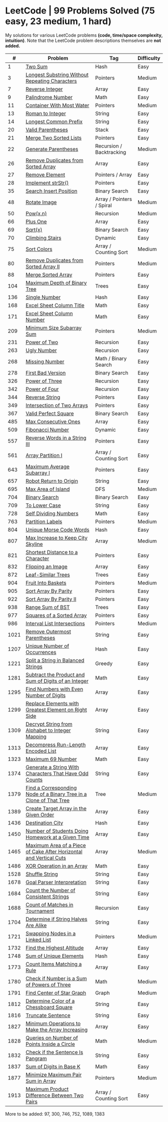 # LeetCode | 99 Problems Solved (75 easy, 23 medium, 1 hard)
My solutions for various LeetCode problems **(code, time/space complexity, intuition)**.
Note that the LeetCode problem descriptions themselves are **not added.**

\# | Problem | Tag | Difficulty
---|---|---|---
1 | [Two Sum](/Hash/Problem1.java) | Hash | Easy 
3 | [Longest Substring Without Repeating Characters](/Pointers/Problem3.java) | Pointers | Medium
7 | [Reverse Integer](/Array/Problem7.java) | Array | Easy
9 | [Palindrome Number](/Math/Problem9.java) | Math | Easy
11 | [Container With Most Water](/Pointers/Problem11.java) | Pointers | Medium
13 | [Roman to Integer](/String/Problem13.java) | String | Easy
14 | [Longest Common Prefix](/String/Problem14.java) | String | Easy
20 | [Valid Parentheses](/Stack/Problem20.java) | Stack | Easy
21 | [Merge Two Sorted Lists](/Pointers/Problem21.java) | Pointers | Easy
22 | [Generate Parentheses](/Recursion/Problem22.java) | Recursion / Backtracking | Medium
26 | [Remove Duplicates from Sorted Array](/Array/Problem26.java) | Array | Easy
27 | [Remove Element](/Pointers/Problem27.java) | Pointers / Array | Easy
28 | [Implement strStr()](/Pointers/Problem28.java) | Pointers | Easy
35 | [Search Insert Position](/Binary_Search/Problem35.java) | Binary Search | Easy
48 | [Rotate Image](/Array/Problem48.java) | Array / Pointers / Spiral | Medium
50 | [Pow(x,n)](/Recursion/Problem50.java) | Recursion | Medium
66 | [Plus One](/Array/Problem66.java) | Array | Easy
69 | [Sqrt(x)](/Binary_Search/Problem69.java) | Binary Search | Easy
70 | [Climbing Stairs](/Dynamic/Problem70.java) | Dynamic | Easy
75 | [Sort Colors](/Array/Problem75.java) | Array / Counting Sort | Medium
80 | [Remove Duplicates from Sorted Array II](/Pointers/Problem80.java) | Pointers | Medium
88 | [Merge Sorted Array](/Pointers/Problem88.java) | Pointers | Easy
104 | [Maximum Depth of Binary Tree](/Trees/Problem104.java) | Trees | Easy 
136 | [Single Number](/Hash/Problem136.java) | Hash | Easy
168 | [Excel Sheet Column Title](/Math/Problem168.java) | Math | Easy
171 | [Excel Sheet Column Number](/Math/Problem171.java) | Math | Easy
209 | [Minimum Size Subarray Sum](/Pointers/Problem209.java) | Pointers | Medium
231 | [Power of Two](/Recursion/Problem231.java) | Recursion | Easy
263 | [Ugly Number](/Recursion/Problem263.java) | Recursion | Easy
268 | [Missing Number](/Math/Problem268.java) | Math / Binary Search | Easy
278 | [First Bad Version](/Binary_Search/Problem278.java) | Binary Search | Easy
326 | [Power of Three](/Recursion/Problem326.java) | Recursion | Easy
342 | [Power of Four](/Recursion/Problem342.java) | Recursion | Easy
344 | [Reverse String](/Pointers/Problem344.java) | Pointers | Easy
349 | [Intersection of Two Arrays](/Pointers/Problem349.java) | Pointers | Easy
367 | [Valid Perfect Square](/Binary_Search/Problem367.java) | Binary Search | Easy
485 | [Max Consecutive Ones](/Array/Problem485.java) | Array | Easy
509 | [Fibonacci Number](/Dynamic/Problem509.java) | Dynamic | Easy
557 | [Reverse Words in a String III](/Pointers/Problem557.java) | Pointers | Easy
561 | [Array Partition I](/Array/Problem561.java) | Array / Counting Sort | Easy
643 | [Maximum Average Subarray I](/Pointers/Problem643.java) | Pointers | Easy
657 | [Robot Return to Origin](/String/Problem657.java) | String | Easy
695 | [Max Area of Island](/DFS/Problem695.java) | DFS | Medium
704 | [Binary Search](/Binary_Search/Problem704.java) | Binary Search | Easy
709 | [To Lower Case](/String/Problem709.java) | String | Easy
728 | [Self Dividing Numbers](/Math/Problem728.java) | Math | Easy
763 | [Partition Labels](/Pointers/Problem763.java) | Pointers | Medium
804 | [Unique Morse Code Words](/Hash/Problem804.java) | Hash | Easy
807 | [Max Increase to Keep City Skyline](/Array/Problem807.java) | Array | Medium
821 | [Shortest Distance to a Character](/Pointers/Problem821.java) | Pointers | Easy
832 | [Flipping an Image](/Array/Problem832.java) | Array | Easy
872 | [Leaf-Similar Trees](/Trees/Problem872.java) | Trees | Easy 
904 | [Fruit Into Baskets](/Pointers/Problem904.java) | Pointers | Medium
905 | [Sort Array By Parity](/Pointers/Problem905.java) | Pointers | Easy
922 | [Sort Array By Parity II](/Pointers/Problem905.java) | Pointers | Easy
938 | [Range Sum of BST](/Trees/Problem938.java) | Trees | Easy 
977 | [Squares of a Sorted Array](/Pointers/Problem977.java) | Pointers | Easy
986 | [Interval List Intersections](/Pointers/Problem986.java) | Pointers | Medium
1021 | [Remove Outermost Parentheses](/String/Problem1021.java) | String | Easy
1207 | [Unique Number of Occurrences](/Hash/Problem1207.java) | Hash | Easy
1221 | [Split a String in Balanced Strings](/Greedy/Problem1221.java) | Greedy | Easy
1281 | [Subtract the Product and Sum of Digits of an Integer](/Math/Problem1281.java) | Math | Easy
1295 | [Find Numbers with Even Number of Digits](/Array/Problem1295.java) | Array | Easy
1299 | [Replace Elements with Greatest Element on Right Side](/Array/Problem1299.java) | Array | Easy
1309 | [Decrypt String from Alphabet to Integer Mapping](/String/Problem1309.java) | String | Easy
1313 | [Decompress Run-Length Encoded List](/Array/Problem1313.java) | Array | Easy
1323 | [Maximum 69 Number](/Math/Problem1323.java) | Math | Easy
1374 | [Generate a String With Characters That Have Odd Counts](/String/Problem1374.java) | String | Easy
1379 | [Find a Corresponding Node of a Binary Tree in a Clone of That Tree](/Trees/Problem1379.java) | Tree | Medium
1389 | [Create Target Array in the Given Order](/Array/Problem1389.java) | Array | Easy
1436 | [Destination City](/Hash/Problem1436.java) | Hash | Easy
1450 | [Number of Students Doing Homework at a Given Time](/Array/Problem1450.java) | Array | Easy
1465 | [Maximum Area of a Piece of Cake After Horizontal and Vertical Cuts](/Array/Problem1465.java) | Array | Medium
1486 | [XOR Operation in an Array](/Math/Problem1486.java) | Math | Easy
1528 | [Shuffle String](/String/Problem1528.java) | String | Easy
1678 | [Goal Parser Interpretation](/String/Problem1678.java) | String | Easy
1684 | [Count the Number of Consistent Strings](/String/Problem1684.java) | String | Easy
1688 | [Count of Matches in Tournament](/Recursion/Problem1688.java) | Recursion | Easy
1704 | [Determine if String Halves Are Alike](/String/Problem1704.java) | String | Easy
1721 | [Swapping Nodes in a Linked List](/Pointers/Problem1721.java) | Pointers | Medium
1732 | [Find the Highest Altitude](/Array/Problem1732.java) | Array | Easy
1748 | [Sum of Unique Elements](/Hash/Problem1748.java) | Hash | Easy
1773 | [Count Items Matching a Rule](/Array/Problem1773.java) | Array | Easy
1780 | [Check if Number is a Sum of Powers of Three](/Math/Problem1780.java) | Math | Medium
1791 | [Find Center of Star Graph](/Graph/Problem1791.java) | Graph | Medium
1812 | [Determine Color of a Chessboard Square](/String/Problem1812.java) | String | Easy
1816 | [Truncate Sentence](/String/Problem1816.java) | String | Easy
1827 | [Minimum Operations to Make the Array Increasing](/Array/Problem1827.java) | Array | Easy
1828 | [Queries on Number of Points Inside a Circle](/Math/Problem1828.java) | Math | Medium
1832 | [Check if the Sentence Is Pangram](/String/Problem1832.java) | String | Easy
1837 | [Sum of Digits in Base K](/Math/Problem1837.java) | Math | Easy
1877 | [Minimize Maximum Pair Sum in Array](/Pointers/Problem1877.java) | Pointers | Medium
1913 | [Maximum Product Difference Between Two Pairs](/Array/Problem1913.java) | Array / Counting Sort | Easy

More to be added: 97, 300, 746, 752, 1089, 1383
